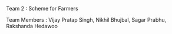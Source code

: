 Team 2 : Scheme for Farmers

Team Members : 
Vijay Pratap Singh,
Nikhil Bhujbal,
Sagar Prabhu,
Rakshanda Hedawoo
